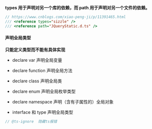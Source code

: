 **types 用于声明对另一个库的依赖，而 path 用于声明对另一个文件的依赖。**

```javascript
// https://www.cnblogs.com/xiao-peng-ji/p/11391465.html
/// <reference types="sizzle" />
/// <reference path="JQueryStatic.d.ts" />
```

#### 声明全局类型
**只能定义类型而不能有具体实现**

+ declare var 声明全局变量

+ declare function 声明全局方法

+ declare class 声明全局类

+ declare enum 声明全局枚举类型

+ declare namespace 声明（含有子属性的）全局对象

+ interface 和 type 声明全局类型

```javascript
// @ts-ignore  隐藏ts报错
```
